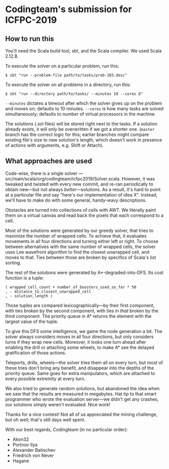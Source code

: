 # Codingteam's submission for ICFPC-2019

## How to run this

You'll need the Scala build tool, sbt, and the Scala compiler. We used Scala
2.12.8.

To execute the solver on a particular problem, run this:

    $ sbt "run --problem-file path/to/tasks/prob-103.desc"

To execute the solver on all problems in a directory, run this:

    $ sbt "run --directory path/to/tasks/ --minutes 10 --cores 8"

`--minutes` dictates a timeout after which the solver gives up on the problem
and moves on; defaults to 10 minutes. `--cores` is how many tasks are solved
simultaneously; defaults to number of virtual processors in the machine.

The solutions (.sol files) will be stored right next to the tasks. If a solution
already exists, it will only be overwritten if we got a shorter one. (`master`
branch has the correct logic for this; earlier branches might compare existing
file's size to new solution's length, which doesn't work in presence of actions
with arguments, e.g. Shift or Attach).

## What approaches are used

Code-wise, there is a single solver —
src/main/scala/org/codingteam/icfpc2019/Solver.scala. However, it was tweaked
and twisted with every new commit, and re-ran periodically to obtain new—but not
always *better*—solutions. As a result, it's hard to point at a particular file
and say "here's our implementation of idea X". Instead, we'll have to make do
with some general, handy-wavy descriptions.

Obstacles are turned into collections of cells with AWT. We literally paint them
on a virtual canvas and read back the pixels that each correspond to a cell.

Most of the solutions were generated by our greedy solver, that tries to
maximize the number of wrapped cells. To achieve that, it evaluates movements in
all four directions and turning either left or right. To choose between
alternatives with the same number of wrapped cells, the solver uses Lee
wavefront algorithm to find the closest unwrapped cell, and moves to that. Ties
between those are broken by specifics of Scala's list sorting.

The rest of the solutions were generated by A*-degraded-into-DFS. Its cost
function is a tuple:

    ( wrapped_cell_count + number_of_boosters_used_so_far * 50
    , - distance_to_closest_unwrapped_cell
    , - solution_length )

Those tuples are compared lexicographically—by their first component, with ties
broken by the second component, with ties in *that* broken by the third
component. The priority queue in A* returns the element with the largest value
of the tuple.

To give this DFS some intelligence, we game the node generation a bit. The
solver always considers moves in all four directions, but only considers turns
if they wrap new cells. Moreover, it looks one turn ahead after enabling the
drill or attaching some wheels, to make A* see the delayed gratification of
those actions.

Teleports, drills, wheels—the solver tries them all on every turn, but most of
these tries don't bring any benefit, and disappear into the depths of the
priority queue. Same goes for extra manipulators, which are attached to every
possible extremity at every turn.

We also tried to generate random solutions, but abandoned the idea when we saw
that the results are measured in megabytes. Hat tip to that smart programmer who
wrote the evaluation server—we didn't get any crashes, our solutions simply
weren't evaluated. Nice work!


Thanks for a nice contest! Not all of us appreciated the mining challenge, but
oh well; that's still days well spent.


With our best regards,
Codingteam (in no particular order):

- Akon32
- Portnov Ilya
- Alexander Batischev
- Friedrich von Never
- Hagane
